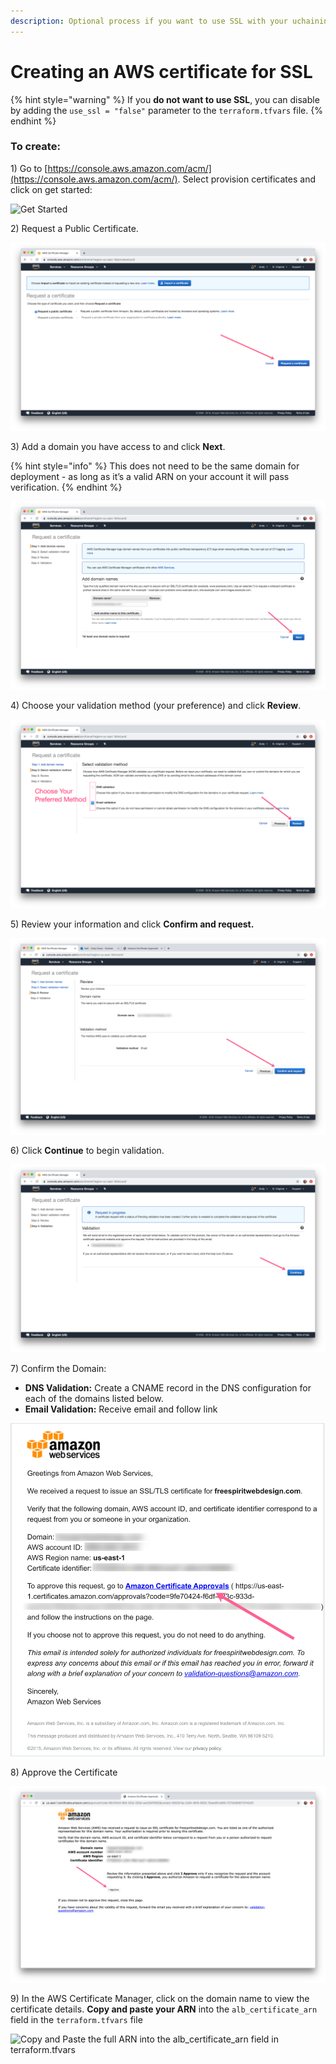```yaml
---
description: Optional process if you want to use SSL with your uchaininfo instance
---
```


# Creating an AWS certificate for SSL

{% hint style="warning" %}
If you **do not want to use SSL**, you can disable by adding the `use_ssl = "false"` parameter to the `terraform.tfvars` file.
{% endhint %}

### To create:

1\) Go to [https://console.aws.amazon.com/acm/](https://console.aws.amazon.com/acm/). Select provision certificates and click on get started:

![Get Started](../../../../.gitbook/assets/get\_started.png)

2\) Request a Public Certificate.

![Request a certificate](../../../../.gitbook/assets/request.png)

3\) Add a domain you have access to and click **Next**.

{% hint style="info" %}
This does not need to be the same domain for deployment - as long as it’s a valid ARN on your account it will pass verification.
{% endhint %}

![Add your Domain name](../../../../.gitbook/assets/next.png)

4\) Choose your validation method (your preference) and click **Review**.

![Choose either method and click Review](../../../../.gitbook/assets/review.png)

5\) Review your information and click **Confirm and request.**

![Click Confirm and request](../../../../.gitbook/assets/review2.png)

6\) Click **Continue** to begin validation.

![Continue to Validate your certificate](../../../../.gitbook/assets/validate.png)

7\) Confirm the Domain:

* **DNS Validation:** Create a CNAME record in the DNS configuration for each of the domains listed below.
* **Email Validation:** Receive email and follow link

![Email Validation](../../../../.gitbook/assets/email.png)

8\)  Approve the Certificate

![Click I Approve to complete the process](../../../../.gitbook/assets/approve.png)

9\) In the AWS Certificate Manager, click on the domain name to view the certificate details. **Copy and paste your ARN** into the `alb_certificate_arn` field in the `terraform.tfvars` file&#x20;

![Copy and Paste the full ARN into the alb\_certificate\_arn field in terraform.tfvars](../../../../.gitbook/assets/copy\_arn.png)
